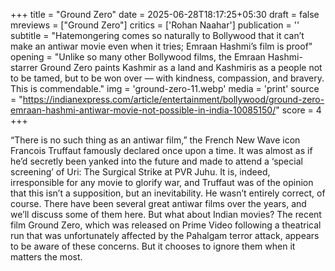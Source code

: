 +++
title = "Ground Zero"
date = 2025-06-28T18:17:25+05:30
draft = false
mreviews = ["Ground Zero"]
critics = ['Rohan Naahar']
publication = ''
subtitle = "Hatemongering comes so naturally to Bollywood that it can’t make an antiwar movie even when it tries; Emraan Hashmi’s film is proof"
opening = "Unlike so many other Bollywood films, the Emraan Hashmi-starrer Ground Zero paints Kashmir as a land and Kashmiris as a people not to be tamed, but to be won over — with kindness, compassion, and bravery. This is commendable."
img = 'ground-zero-11.webp'
media = 'print'
source = "https://indianexpress.com/article/entertainment/bollywood/ground-zero-emraan-hashmi-antiwar-movie-not-possible-in-india-10085150/"
score = 4
+++

“There is no such thing as an antiwar film,” the French New Wave icon Francois Truffaut famously declared once upon a time. It was almost as if he’d secretly been yanked into the future and made to attend a ‘special screening’ of Uri: The Surgical Strike at PVR Juhu. It is, indeed, irresponsible for any movie to glorify war, and Truffaut was of the opinion that this isn’t a supposition, but an inevitability. He wasn’t entirely correct, of course. There have been several great antiwar films over the years, and we’ll discuss some of them here. But what about Indian movies? The recent film Ground Zero, which was released on Prime Video following a theatrical run that was unfortunately affected by the Pahalgam terror attack, appears to be aware of these concerns. But it chooses to ignore them when it matters the most.
